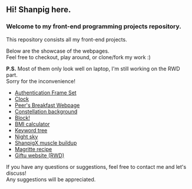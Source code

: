## Hi! Shanpig here. 
### Welcome to my front-end programming projects repository.
This repository consists all my front-end projects. <br>

Below are the showcase of the webpages. <br>
Feel free to checkout, play around, or clone/fork my work :) <br>

<b>P.S.</b> Most of them only look well on laptop, I'm still working on the RWD part. <br>
Sorry for the inconvenience!
<ul>
  <li><a href="https://shanpig.github.io/front_end_programming/Authentication_Frame_Set/index.html">Authentication Frame Set</a></li>
  <li><a href="https://shanpig.github.io/front_end_programming/Clock/index.html">Clock</a></li>
  <li><a href="https://shanpig.github.io/front_end_programming/Peers_breakfast_website/HOME.html">Peer's Breakfast Webpage</a></li> 
  <li><a href="https://shanpig.github.io/front_end_programming/animated-background/">Constellation background</a></li> 
  <li><a href="https://shanpig.github.io/front_end_programming/block_control/index.html">Block!</a></li> 
  <li><a href="https://shanpig.github.io/front_end_programming/bmi_calculator/bmi.html">BMI calculator</a></li> 
  <li><a href="https://shanpig.github.io/front_end_programming/keyword_tree/index.html">Keyword tree</a></li> 
  <li><a href="https://shanpig.github.io/front_end_programming/night_sky/index.html">Night sky</a></li> 
  <li><a href="https://shanpig.github.io/front_end_programming/shanpigX_muscle_buildup/index.html">ShanpigX muscle buildup</a></li> 
  <li><a href="https://shanpig.github.io/front_end_programming/table_Magritte_recipe/index.html">Magritte recipe</a></li> 
  <li><a href="https://shanpig.github.io/giftu/">Giftu website (RWD)</a></li> 
</ul>

If you have any questions or suggestions, feel free to contact me and let's discuss!<br>
Any suggestions will be appreciated.
